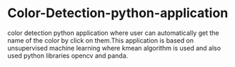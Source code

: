 # Color-Detection-python-application
color detection python application where user can automatically get the name of the color by click on them.This application is based on unsupervised machine learning where kmean algorithm is used and also used python libraries opencv and panda.
